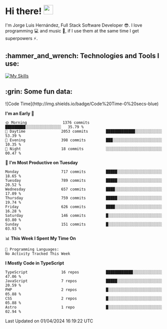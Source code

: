 <h1 align="left">
 <abc>
  <br>Hi there! <img src="https://user-images.githubusercontent.com/42378118/110234147-e3259600-7f4e-11eb-95be-0c4047144dea.gif" width="30"><br>
 </abc>
</h1>

I'm Jorge Luis Hernández, Full Stack Software Developer :sunglasses:. I love programming :computer: and music :musical_score:, if I use them at the same time I get superpowers :zap:. 


<h2 align="left">:hammer_and_wrench: Technologies and Tools I use:</h2>

[![My Skills](https://skillicons.dev/icons?i=js,ts,html,css,py,vue,react,next,nest,postgres,mysql)](https://skillicons.dev)

<h2 align="left">:grin: Some fun data:</h2>
<!--START_SECTION:waka-->
![Code Time](http://img.shields.io/badge/Code%20Time-0%20secs-blue)

**I'm an Early 🐤** 

```text
🌞 Morning                1376 commits        █████████░░░░░░░░░░░░░░░░   35.79 % 
🌆 Daytime                2053 commits        █████████████░░░░░░░░░░░░   53.39 % 
🌃 Evening                398 commits         ███░░░░░░░░░░░░░░░░░░░░░░   10.35 % 
🌙 Night                  18 commits          ░░░░░░░░░░░░░░░░░░░░░░░░░   00.47 % 
```
📅 **I'm Most Productive on Tuesday** 

```text
Monday                   717 commits         █████░░░░░░░░░░░░░░░░░░░░   18.65 % 
Tuesday                  789 commits         █████░░░░░░░░░░░░░░░░░░░░   20.52 % 
Wednesday                657 commits         ████░░░░░░░░░░░░░░░░░░░░░   17.09 % 
Thursday                 759 commits         █████░░░░░░░░░░░░░░░░░░░░   19.74 % 
Friday                   626 commits         ████░░░░░░░░░░░░░░░░░░░░░   16.28 % 
Saturday                 146 commits         █░░░░░░░░░░░░░░░░░░░░░░░░   03.80 % 
Sunday                   151 commits         █░░░░░░░░░░░░░░░░░░░░░░░░   03.93 % 
```


📊 **This Week I Spent My Time On** 

```text
💬 Programming Languages: 
No Activity Tracked This Week
```

**I Mostly Code in TypeScript** 

```text
TypeScript               16 repos            ████████████░░░░░░░░░░░░░   47.06 % 
JavaScript               7 repos             █████░░░░░░░░░░░░░░░░░░░░   20.59 % 
PHP                      2 repos             █░░░░░░░░░░░░░░░░░░░░░░░░   05.88 % 
CSS                      2 repos             █░░░░░░░░░░░░░░░░░░░░░░░░   05.88 % 
Astro                    1 repo              █░░░░░░░░░░░░░░░░░░░░░░░░   02.94 % 
```




 Last Updated on 01/04/2024 16:19:22 UTC
<!--END_SECTION:waka-->
